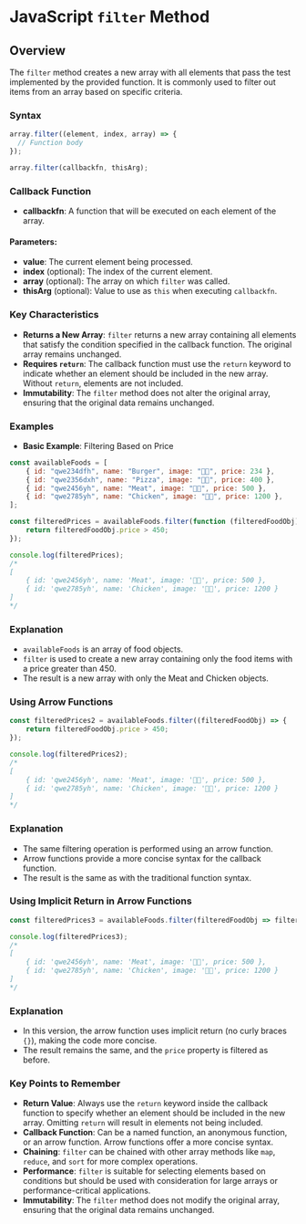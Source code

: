 # JavaScript `filter` Method

## Overview

The `filter` method creates a new array with all elements that pass the test implemented by the provided function. It is commonly used to filter out items from an array based on specific criteria.

### Syntax

```javascript
array.filter((element, index, array) => {
  // Function body
});

array.filter(callbackfn, thisArg);

```

### Callback Function

- **callbackfn**: A function that will be executed on each element of the array.

#### Parameters:

- **value**: The current element being processed.
- **index** (optional): The index of the current element.
- **array** (optional): The array on which `filter` was called.
- **thisArg** (optional): Value to use as `this` when executing `callbackfn`.

### Key Characteristics

- **Returns a New Array**: `filter` returns a new array containing all elements that satisfy the condition specified in the callback function. The original array remains unchanged.
- **Requires `return`**: The callback function must use the `return` keyword to indicate whether an element should be included in the new array. Without `return`, elements are not included.
- **Immutability**: The `filter` method does not alter the original array, ensuring that the original data remains unchanged.

### Examples

- **Basic Example**: Filtering Based on Price

```Javascript
const availableFoods = [
    { id: "qwe234dfh", name: "Burger", image: "🍔🍔", price: 234 },
    { id: "qwe2356dxh", name: "Pizza", image: "🍕🍕", price: 400 },
    { id: "qwe2456yh", name: "Meat", image: "🍖🍖", price: 500 },
    { id: "qwe2785yh", name: "Chicken", image: "🍗🍗", price: 1200 },
];

const filteredPrices = availableFoods.filter(function (filteredFoodObj) {
    return filteredFoodObj.price > 450;
});

console.log(filteredPrices);
/*
[
    { id: 'qwe2456yh', name: 'Meat', image: '🍖🍖', price: 500 },
    { id: 'qwe2785yh', name: 'Chicken', image: '🍗🍗', price: 1200 }
]
*/

```

### Explanation

- `availableFoods` is an array of food objects.
- `filter` is used to create a new array containing only the food items with a price greater than 450.
- The result is a new array with only the Meat and Chicken objects.

### Using Arrow Functions

```Javascript
const filteredPrices2 = availableFoods.filter((filteredFoodObj) => {
    return filteredFoodObj.price > 450;
});

console.log(filteredPrices2);
/*
[
    { id: 'qwe2456yh', name: 'Meat', image: '🍖🍖', price: 500 },
    { id: 'qwe2785yh', name: 'Chicken', image: '🍗🍗', price: 1200 }
]
*/

```

### Explanation

- The same filtering operation is performed using an arrow function.
- Arrow functions provide a more concise syntax for the callback function.
- The result is the same as with the traditional function syntax.

### Using Implicit Return in Arrow Functions

```Javascript
const filteredPrices3 = availableFoods.filter(filteredFoodObj => filteredFoodObj.price > 450);

console.log(filteredPrices3);
/*
[
    { id: 'qwe2456yh', name: 'Meat', image: '🍖🍖', price: 500 },
    { id: 'qwe2785yh', name: 'Chicken', image: '🍗🍗', price: 1200 }
]
*/

```

### Explanation

- In this version, the arrow function uses implicit return (no curly braces `{}`), making the code more concise.
- The result remains the same, and the `price` property is filtered as before.

### Key Points to Remember

- **Return Value**: Always use the `return` keyword inside the callback function to specify whether an element should be included in the new array. Omitting `return` will result in elements not being included.
- **Callback Function**: Can be a named function, an anonymous function, or an arrow function. Arrow functions offer a more concise syntax.
- **Chaining**: `filter` can be chained with other array methods like `map`, `reduce`, and `sort` for more complex operations.
- **Performance**: `filter` is suitable for selecting elements based on conditions but should be used with consideration for large arrays or performance-critical applications.
- **Immutability**: The `filter` method does not modify the original array, ensuring that the original data remains unchanged.
